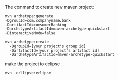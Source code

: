 The command to create new maven project:

```
mvn archetype:generate
-DgroupId=com.companyname.bank 
-DartifactId=consumerBanking 
-DarchetypeArtifactId=maven-archetype-quickstart 
-DinteractiveMode=false
```

```
mvn archetype:create 
  -DgroupId=[your project's group id]
  -DartifactId=[your project's artifact id]
  -DarchetypeArtifactId=maven-archetype-quickstart
```

make the project to eclipse

```
mvn  ecllipse:eclipse
```
